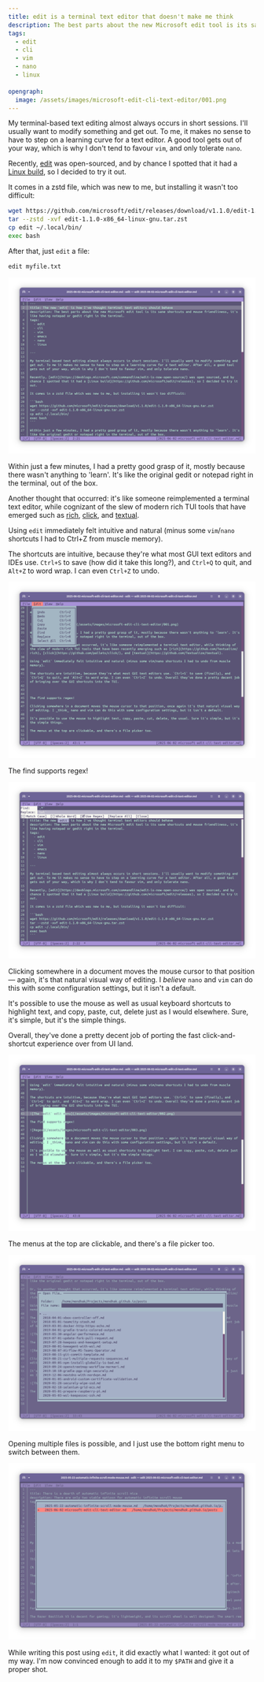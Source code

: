 ```yaml
---
title: edit is a terminal text editor that doesn't make me think
description: The best parts about the new Microsoft edit tool is its sane shortcuts and mouse friendliness, it's like having gedit or notepad right in the terminal.
tags:
  - edit
  - cli
  - vim
  - nano
  - linux
  
opengraph:
  image: /assets/images/microsoft-edit-cli-text-editor/001.png
---
```


My terminal-based text editing almost always occurs in short sessions. I'll usually want to modify something and get out. To me, it makes no sense to have to step on a learning curve for a text editor. A good tool gets out of your way, which is why I don't tend to favour `vim`, and only tolerate `nano`. 

Recently, [edit](https://devblogs.microsoft.com/commandline/edit-is-now-open-source/) was open-sourced, and by chance I spotted that it had a [Linux build](https://github.com/microsoft/edit/releases), so I decided to try it out. 
 
It comes in a zstd file, which was new to me, but installing it wasn't too difficult: 

```bash
wget https://github.com/microsoft/edit/releases/download/v1.1.0/edit-1.1.0-x86_64-linux-gnu.tar.zst
tar --zstd -xvf edit-1.1.0-x86_64-linux-gnu.tar.zst
cp edit ~/.local/bin/
exec bash
```

After that, just `edit` a file:  

```bash
edit myfile.txt
```

![Writing this blog post](/assets/images/microsoft-edit-cli-text-editor/001.png)

Within just a few minutes, I had a pretty good grasp of it, mostly because there wasn't anything to 'learn'. It's like the original gedit or notepad right in the terminal, out of the box. 

Another thought that occurred: it's like someone reimplemented a terminal text editor, while cognizant of the slew of modern rich TUI tools that have emerged such as [rich](https://github.com/Textualize/rich), [click](https://github.com/pallets/click/), and [textual](https://github.com/Textualize/textual). 

Using `edit` immediately felt intuitive and natural (minus some `vim`/`nano` shortcuts I had to Ctrl+Z from muscle memory).

The shortcuts are intuitive, because they're what most GUI text editors and IDEs use. `Ctrl+S` to save (how did it take this long?), and `Ctrl+Q` to quit, and `Alt+Z` to word wrap. I can even `Ctrl+Z` to undo. 

![The `edit` edit menu](/assets/images/microsoft-edit-cli-text-editor/002.png)

The find supports regex! 

![Regex](/assets/images/microsoft-edit-cli-text-editor/003.png)

Clicking somewhere in a document moves the mouse cursor to that position — again, it's that natural visual way of editing. I _believe_ `nano` and `vim` can do this with some configuration settings, but it isn't a default.  

It's possible to use the mouse as well as usual keyboard shortcuts to highlight text, and copy, paste, cut, delete just as I would elsewhere. Sure, it's simple, but it's the simple things. 

Overall, they've done a pretty decent job of porting the fast click-and-shortcut experience over from UI land. 

![There's even column select](/assets/images/microsoft-edit-cli-text-editor/004.png)

The menus at the top are clickable, and there's a file picker too. 

![File picker](/assets/images/microsoft-edit-cli-text-editor/005.png)

Opening multiple files is possible, and I just use the bottom right menu to switch between them. 

![Switching between files](/assets/images/microsoft-edit-cli-text-editor/006.png)

While writing this post using `edit`, it did exactly what I wanted: it got out of my way. I'm now convinced enough to add it to my `$PATH` and give it a proper shot. 